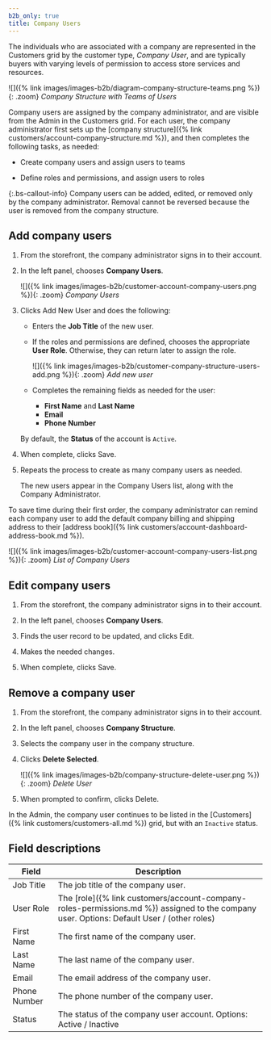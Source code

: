 ```yaml
---
b2b_only: true
title: Company Users
---
```


The individuals who are associated with a company are represented in the Customers grid by the customer type, _Company User_, and are typically buyers with varying levels of permission to access store services and resources.

![]({% link images/images-b2b/diagram-company-structure-teams.png %}){: .zoom}
_Company Structure with Teams of Users_

Company users are assigned by the company administrator, and are visible from the Admin in the Customers grid. For each user, the company administrator first sets up the [company structure]({% link customers/account-company-structure.md %}), and then completes the following tasks, as needed:

- Create company users and assign users to teams

- Define roles and permissions, and assign users to roles

{:.bs-callout-info}
Company users can be added, edited, or removed only by the company administrator. Removal cannot be reversed because the user is removed from the company structure.

## Add company users

1. From the storefront, the company administrator signs in to their account.

1. In the left panel, chooses **Company Users**.

   ![]({% link images/images-b2b/customer-account-company-users.png %}){: .zoom}
   _Company Users_

1. Clicks <span class="btn">Add New User</span> and does the following:

   - Enters the **Job Title** of the new user.

   - If the roles and permissions are defined, chooses the appropriate **User Role**. Otherwise, they can return later to assign the role.

      ![]({% link images/images-b2b/customer-company-structure-users-add.png %}){: .zoom}
      _Add new user_

   - Completes the remaining fields as needed for the user:

      - **First Name** and **Last Name**
      - **Email**
      - **Phone Number**

   By default, the **Status** of the account is `Active`.

1. When complete, clicks <span class="btn">Save</span>.

1. Repeats the process to create as many company users as needed.

   The new users appear in the Company Users list, along with the Company Administrator.

To save time during their first order, the company administrator can remind each company user to add the default company billing and shipping address to their [address book]({% link customers/account-dashboard-address-book.md %}).

![]({% link images/images-b2b/customer-account-company-users-list.png %}){: .zoom}
_List of Company Users_

## Edit company users

1. From the storefront, the company administrator signs in to their account.

1. In the left panel, chooses **Company Users**.

1. Finds the user record to be updated, and clicks <span class="btn">Edit</span>.

1. Makes the needed changes.

1. When complete, clicks <span class="btn">Save</span>.

## Remove a company user

1. From the storefront, the company administrator signs in to their account.

1. In the left panel, chooses **Company Structure**.

1. Selects the company user in the company structure.

1. Clicks **Delete Selected**.

   ![]({% link images/images-b2b/company-structure-delete-user.png %}){: .zoom}
   _Delete User_

1. When prompted to confirm, clicks <span class="btn">Delete</span>.

In the Admin, the company user continues to be listed in the [Customers]({% link customers/customers-all.md %}) grid, but with an `Inactive` status.

## Field descriptions

| Field        | Description |
|--------------|---------------|
| Job Title    | The job title of the company user. |
| User Role    | The [role]({% link customers/account-company-roles-permissions.md %}) assigned to the company user. Options: Default User / (other roles) |
| First Name   | The first name of the company user.  |
| Last Name    | The last name of the company user.   |
| Email        | The email address of the company user.  |
| Phone Number | The phone number of the company user.  |
| Status       | The status of the company user account. Options: Active / Inactive  |
